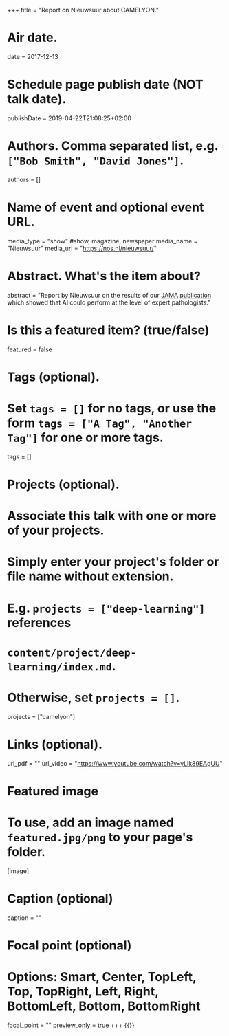 +++
title = "Report on Nieuwsuur about CAMELYON."

# Air date.
date = 2017-12-13

# Schedule page publish date (NOT talk date).
publishDate = 2019-04-22T21:08:25+02:00

# Authors. Comma separated list, e.g. `["Bob Smith", "David Jones"]`.
authors = []

# Name of event and optional event URL.
media_type = "show" #show, magazine, newspaper
media_name = "Nieuwsuur"
media_url = "https://nos.nl/nieuwsuur/"

# Abstract. What's the item about?
abstract = "Report by Nieuwsuur on the results of our [JAMA publication](/publication/ehte-17/) which showed that AI could perform at the level of expert pathologists."

# Is this a featured item? (true/false)
featured = false

# Tags (optional).
#   Set `tags = []` for no tags, or use the form `tags = ["A Tag", "Another Tag"]` for one or more tags.
tags = []

# Projects (optional).
#   Associate this talk with one or more of your projects.
#   Simply enter your project's folder or file name without extension.
#   E.g. `projects = ["deep-learning"]` references 
#   `content/project/deep-learning/index.md`.
#   Otherwise, set `projects = []`.
projects = ["camelyon"]

# Links (optional).
url_pdf = ""
url_video = "https://www.youtube.com/watch?v=yLlk89EAgUU"

# Featured image
# To use, add an image named `featured.jpg/png` to your page's folder. 
[image]
  # Caption (optional)
  caption = ""

  # Focal point (optional)
  # Options: Smart, Center, TopLeft, Top, TopRight, Left, Right, BottomLeft, Bottom, BottomRight
  focal_point = ""
  preview_only = true
+++
{{<youtube yLlk89EAgUU>}}